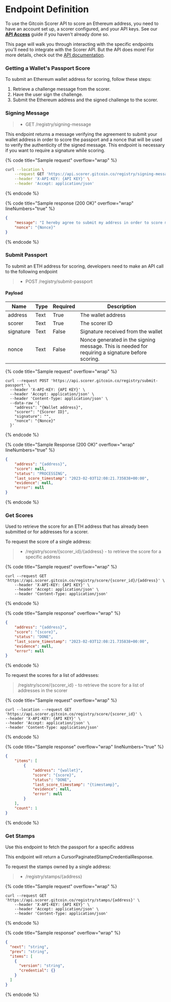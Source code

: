 # Endpoint Definition

To use the Gitcoin Scorer API to score an Ethereum address, you need to have an account set up, a scorer configured, and your API keys. See our [**API Access**](api-access.md) guide if you haven't already done so.

This page will walk you through interacting with the specific endpoints you'll need to integrate with the Scorer API. But the API does more! For more details, check out the [API documentation](https://api.scorer.gitcoin.co/docs).

### Getting a Wallet's Passport Score

To submit an Ethereum wallet address for scoring, follow these steps:

1. Retrieve a challenge message from the scorer.
2. Have the user sign the challenge.
3. Submit the Ethereum address and the signed challenge to the scorer.

### Signing Message

> * GET /registry/signing-message

This endpoint returns a message verifying the agreement to submit your wallet address in order to score the passport and a nonce that will be used to verify the authenticity of the signed message. This endpoint is necessary if you want to require a signature while scoring.

{% code title="Sample request" overflow="wrap" %}
```sh
curl --location \
    --request GET 'https://api.scorer.gitcoin.co/registry/signing-message' \
    --header 'X-API-KEY: {API KEY}' \
    --header 'Accept: application/json'
```
{% endcode %}

{% code title="Sample response (200 OK)" overflow="wrap" lineNumbers="true" %}
```json
{
    "message": "I hereby agree to submit my address in order to score my associated Gitcoin Passport from Ceramic.\n\nNonce: {Nonce}\n",
    "nonce": "{Nonce}"
}
```
{% endcode %}

### Submit Passport

To submit an ETH address for scoring, developers need to make an API call to the following endpoint

> * POST /registry/submit-passport

#### Payload

| Name      | Type | Required | Description                                                                                      |
| --------- | ---- | -------- | ------------------------------------------------------------------------------------------------ |
| address   | Text | True     | The wallet address                                                                               |
| scorer    | Text | True     | The scorer ID                                                                                    |
| signature | Text | False    | Signature received from the wallet                                                               |
| nonce     | Text | False    | Nonce generated in the signing message. This is needed for requiring a signature before scoring. |

{% code title="Sample request" overflow="wrap" %}
```
curl --request POST 'https://api.scorer.gitcoin.co/registry/submit-passport' \
  --header 'X-API-KEY: {API KEY}' \
  --header 'Accept: application/json' \
  --header 'Content-Type: application/json' \
  --data-raw '{
    "address": "{Wallet address}",
    "scorer": "{Scorer ID}",
    "signature": "",
    "nonce": "{Nonce}"
  }'
```
{% endcode %}

{% code title="Sample Response (200 OK)" overflow="wrap" lineNumbers="true" %}
```json
{
    "address": "{address}",
    "score": null,
    "status": "PROCESSING",
    "last_score_timestamp": "2023-02-03T12:08:21.735838+00:00",
    "evidence": null,
    "error": null
}
```
{% endcode %}

### Get Scores

Used to retrieve the score for an ETH address that has already been submitted or for addresses for a scorer.

To request the score of a single address:

> * /registry/score/{scorer\_id}/{address}  -  to retrieve the score for a specific address

{% code title="Sample request" overflow="wrap" %}
```
curl --request GET 'https://api.scorer.gitcoin.co/registry/score/{scorer_id}/{address}' \
    --header 'X-API-KEY: {API KEY}' \
    --header 'Accept: application/json' \
    --header 'Content-Type: application/json'
```
{% endcode %}

{% code title="Sample response" overflow="wrap" %}
```json
{
    "address": "{address}",
    "score": "{score}",
    "status": "DONE",
    "last_score_timestamp": "2023-02-03T12:08:21.735838+00:00",
    "evidence": null,
    "error": null
}
```
{% endcode %}

To request the scores for a list of addresses:

> /registry/score/{scorer\_id}  -  to retrieve the score for a list of addresses in the scorer

{% code title="Sample request" overflow="wrap" %}
```
curl --location --request GET 'https://api.scorer.gitcoin.co/registry/score/{scorer_id}' \
--header 'X-API-KEY: {API KEY}' \
--header 'Accept: application/json' \
--header 'Content-Type: application/json'
```
{% endcode %}

{% code title="Sample response" overflow="wrap" lineNumbers="true" %}
```json
{
    "items": [
        {
            "address": "{wallet}",
            "score": "{score}",
            "status": "DONE",
            "last_score_timestamp": "{timestamp}",
            "evidence": null,
            "error": null
        }
    ],
    "count": 1
}
```
{% endcode %}



### Get Stamps

Use this endpoint to fetch the passport for a specific address

This endpoint will return a CursorPaginatedStampCredentialResponse.

To request the stamps owned by a single address:

> * /registry/stamps/{address}

{% code title="Sample request" overflow="wrap" %}
```
curl --request GET 'https://api.scorer.gitcoin.co/registry/stamps/{address}' \
    --header 'X-API-KEY: {API KEY}' \
    --header 'Accept: application/json' \
    --header 'Content-Type: application/json'
```
{% endcode %}

{% code title="Sample response" overflow="wrap" %}
```json
{
  "next": "string",
  "prev": "string",
  "items": [
    {
      "version": "string",
      "credential": {}
    }
  ]
}
```
{% endcode %}




